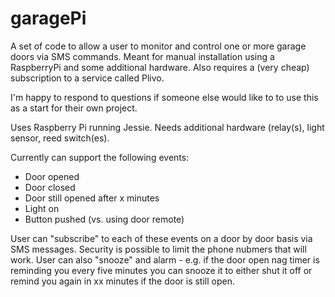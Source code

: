 # garagePi

A set of code to allow a user to monitor and control one or more garage doors via SMS commands. Meant for manual installation using a RaspberryPi and some additional hardware. Also requires a (very cheap) subscription to a service called Plivo. 

I'm happy to respond to questions if someone else would like to to use this as a start for their own project. 

Uses Raspberry Pi running Jessie. Needs additional hardware (relay(s), light sensor, reed switch(es).


Currently can support the following events:
 - Door opened 
 - Door closed
 - Door still opened after x minutes
 - Light on
 - Button pushed (vs. using door remote)

User can "subscribe" to each of these events on a door by door basis via SMS messages. Security is possible to limit the phone nubmers that will work. User can also "snooze" and alarm - e.g. if the door open nag timer is reminding you every five minutes you can snooze it to either shut it off or remind you again in xx minutes if the door is still open.
